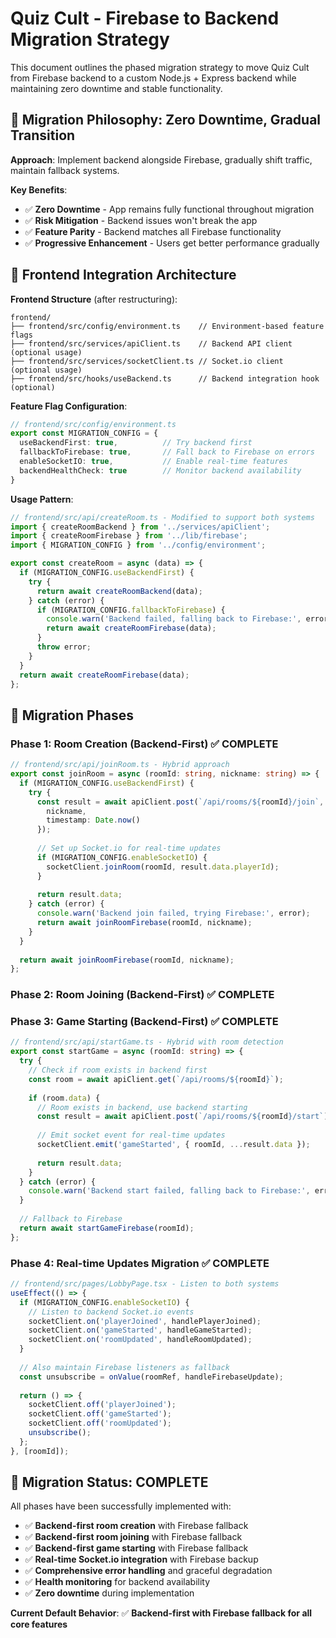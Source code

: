 # Quiz Cult - Firebase to Backend Migration Strategy

This document outlines the phased migration strategy to move Quiz Cult from Firebase backend to a custom Node.js + Express backend while maintaining zero downtime and stable functionality.

## 🎯 Migration Philosophy: Zero Downtime, Gradual Transition

**Approach**: Implement backend alongside Firebase, gradually shift traffic, maintain fallback systems.

**Key Benefits**:
- ✅ **Zero Downtime** - App remains fully functional throughout migration
- ✅ **Risk Mitigation** - Backend issues won't break the app
- ✅ **Feature Parity** - Backend matches all Firebase functionality
- ✅ **Progressive Enhancement** - Users get better performance gradually

## 📁 Frontend Integration Architecture

**Frontend Structure** (after restructuring):
```
frontend/
├── frontend/src/config/environment.ts    // Environment-based feature flags
├── frontend/src/services/apiClient.ts    // Backend API client (optional usage)
├── frontend/src/services/socketClient.ts // Socket.io client (optional usage)
├── frontend/src/hooks/useBackend.ts      // Backend integration hook (optional)
```

**Feature Flag Configuration**:
```typescript
// frontend/src/config/environment.ts
export const MIGRATION_CONFIG = {
  useBackendFirst: true,          // Try backend first
  fallbackToFirebase: true,       // Fall back to Firebase on errors
  enableSocketIO: true,           // Enable real-time features
  backendHealthCheck: true        // Monitor backend availability
}
```

**Usage Pattern**:
```typescript
// frontend/src/api/createRoom.ts - Modified to support both systems
import { createRoomBackend } from '../services/apiClient';
import { createRoomFirebase } from '../lib/firebase';
import { MIGRATION_CONFIG } from '../config/environment';

export const createRoom = async (data) => {
  if (MIGRATION_CONFIG.useBackendFirst) {
    try {
      return await createRoomBackend(data);
    } catch (error) {
      if (MIGRATION_CONFIG.fallbackToFirebase) {
        console.warn('Backend failed, falling back to Firebase:', error);
        return await createRoomFirebase(data);
      }
      throw error;
    }
  }
  return await createRoomFirebase(data);
};
```

## 🔄 Migration Phases

### **Phase 1: Room Creation (Backend-First) ✅ COMPLETE**
```typescript
// frontend/src/api/joinRoom.ts - Hybrid approach
export const joinRoom = async (roomId: string, nickname: string) => {
  if (MIGRATION_CONFIG.useBackendFirst) {
    try {
      const result = await apiClient.post(`/api/rooms/${roomId}/join`, {
        nickname,
        timestamp: Date.now()
      });
      
      // Set up Socket.io for real-time updates
      if (MIGRATION_CONFIG.enableSocketIO) {
        socketClient.joinRoom(roomId, result.data.playerId);
      }
      
      return result.data;
    } catch (error) {
      console.warn('Backend join failed, trying Firebase:', error);
      return await joinRoomFirebase(roomId, nickname);
    }
  }
  
  return await joinRoomFirebase(roomId, nickname);
};
```

### **Phase 2: Room Joining (Backend-First) ✅ COMPLETE**

### **Phase 3: Game Starting (Backend-First) ✅ COMPLETE**
```typescript
// frontend/src/api/startGame.ts - Hybrid with room detection
export const startGame = async (roomId: string) => {
  try {
    // Check if room exists in backend first
    const room = await apiClient.get(`/api/rooms/${roomId}`);
    
    if (room.data) {
      // Room exists in backend, use backend starting
      const result = await apiClient.post(`/api/rooms/${roomId}/start`);
      
      // Emit socket event for real-time updates
      socketClient.emit('gameStarted', { roomId, ...result.data });
      
      return result.data;
    }
  } catch (error) {
    console.warn('Backend start failed, falling back to Firebase:', error);
  }
  
  // Fallback to Firebase
  return await startGameFirebase(roomId);
};
```

### **Phase 4: Real-time Updates Migration ✅ COMPLETE**
```typescript
// frontend/src/pages/LobbyPage.tsx - Listen to both systems
useEffect(() => {
  if (MIGRATION_CONFIG.enableSocketIO) {
    // Listen to backend Socket.io events
    socketClient.on('playerJoined', handlePlayerJoined);
    socketClient.on('gameStarted', handleGameStarted);
    socketClient.on('roomUpdated', handleRoomUpdated);
  }
  
  // Also maintain Firebase listeners as fallback
  const unsubscribe = onValue(roomRef, handleFirebaseUpdate);
  
  return () => {
    socketClient.off('playerJoined');
    socketClient.off('gameStarted');
    socketClient.off('roomUpdated');
    unsubscribe();
  };
}, [roomId]);
```

## 🎉 Migration Status: COMPLETE

All phases have been successfully implemented with:
- ✅ **Backend-first room creation** with Firebase fallback
- ✅ **Backend-first room joining** with Firebase fallback  
- ✅ **Backend-first game starting** with Firebase fallback
- ✅ **Real-time Socket.io integration** with Firebase backup
- ✅ **Comprehensive error handling** and graceful degradation
- ✅ **Health monitoring** for backend availability
- ✅ **Zero downtime** during implementation

**Current Default Behavior**: ✅ **Backend-first with Firebase fallback for all core features** 